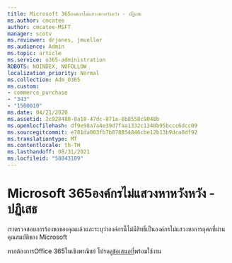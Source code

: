 ```yaml
---
title: Microsoft 365องค์กรไม่แสวงหาหวังหวัง - ปฏิเสธ
ms.author: cmcatee
author: cmcatee-MSFT
manager: scotv
ms.reviewer: drjones, jmueller
ms.audience: Admin
ms.topic: article
ms.service: o365-administration
ROBOTS: NOINDEX, NOFOLLOW
localization_priority: Normal
ms.collection: Adm_O365
ms.custom:
- commerce_purchase
- "343"
- "1500010"
ms.date: 04/21/2020
ms.assetid: 2c928480-0a18-47dc-871e-8b8558c9048b
ms.openlocfilehash: df9e98a7a4e39d7faa1332c1348b95bccc6dcc09
ms.sourcegitcommit: e781da003fb7b878854846cbe12b13b9dca8df92
ms.translationtype: MT
ms.contentlocale: th-TH
ms.lasthandoff: 08/31/2021
ms.locfileid: "58843109"
---
```

# <a name="microsoft-365-for-nonprofits---declined"></a>Microsoft 365องค์กรไม่แสวงหาหวังหวัง - ปฏิเสธ

เราตรวจสอบการร้องขอของคุณแล้วและระบุว่าองค์กรนี้ไม่มีสิทธิ์เป็นองค์กรไม่แสวงหาการกุศลที่ผ่านคุณสมบัติของ Microsoft
  
หากต้องการOffice 365ในเชิงพาณิชย์ โปรดดู[ข้อเสนอที่](https://portal.office.com/AdminPortal/Home)พร้อมใช้งาน
